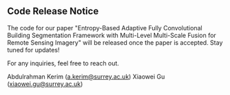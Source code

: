 
## Code Release Notice
The code for our paper "Entropy-Based Adaptive Fully Convolutional Building Segmentation Framework with Multi-Level Multi-Scale Fusion for Remote Sensing Imagery" will be released once the paper is accepted. Stay tuned for updates!

For any inquiries, feel free to reach out.

Abdulrahman Kerim (a.kerim@surrey.ac.uk)
Xiaowei Gu (xiaowei.gu@surrey.ac.uk)
